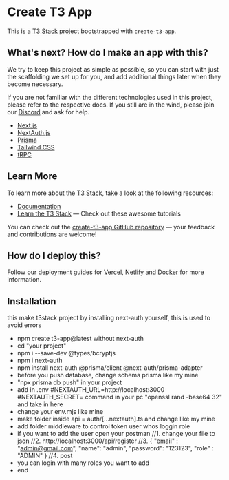 # Create T3 App

This is a [T3 Stack](https://create.t3.gg/) project bootstrapped with `create-t3-app`.

## What's next? How do I make an app with this?

We try to keep this project as simple as possible, so you can start with just the scaffolding we set up for you, and add additional things later when they become necessary.

If you are not familiar with the different technologies used in this project, please refer to the respective docs. If you still are in the wind, please join our [Discord](https://t3.gg/discord) and ask for help.

- [Next.js](https://nextjs.org)
- [NextAuth.js](https://next-auth.js.org)
- [Prisma](https://prisma.io)
- [Tailwind CSS](https://tailwindcss.com)
- [tRPC](https://trpc.io)

## Learn More

To learn more about the [T3 Stack](https://create.t3.gg/), take a look at the following resources:

- [Documentation](https://create.t3.gg/)
- [Learn the T3 Stack](https://create.t3.gg/en/faq#what-learning-resources-are-currently-available) — Check out these awesome tutorials

You can check out the [create-t3-app GitHub repository](https://github.com/t3-oss/create-t3-app) — your feedback and contributions are welcome!

## How do I deploy this?

Follow our deployment guides for [Vercel](https://create.t3.gg/en/deployment/vercel), [Netlify](https://create.t3.gg/en/deployment/netlify) and [Docker](https://create.t3.gg/en/deployment/docker) for more information.

## Installation
this make t3stack project by installing next-auth yourself, this is used to avoid errors

- npm create t3-app@latest without next-auth
- cd "your project"
- npm i --save-dev @types/bcryptjs
- npm i next-auth
- npm install next-auth @prisma/client @next-auth/prisma-adapter
- before you push database, change schema prisma like my mine
- "npx prisma db push" in your project
- add in .env 
    #NEXTAUTH_URL=http://localhost:3000
    #NEXTAUTH_SECRET= command in your pc "openssl rand -base64 32" and take in here
- change your env.mjs like mine
- make folder inside api = auth/[...nextauth].ts  and change like my mine
- add folder middleware to control token user whos loggin role
- if you want to add the user open your postman
  //1. change your file to json
  //2. http://localhost:3000/api/register
  //3. {
    "email" : "admin@gmail.com",
    "name": "admin",
    "password": "123123",
    "role" : "ADMIN"
    }
  //4. post
- you can login with many roles you want to add
- end
